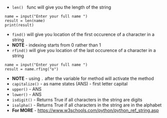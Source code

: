 - `len() ` func will give you the length of the string
```
name = input("Enter your full name ")
result = len(name)
print(result)
```
- `find()` will give you location of the first occurence of a character in a string
- **NOTE** - indexing starts from 0 rather than 1
- `rfind()` will give you location of the last occurence of a character in a string
```
name = input("Enter your full name ")
result = name.rfing("o")
```
- **NOTE** - using `.` after the variable for method will activate the method
- `capitalize()` - as name states (ANS) - first letter capital
- `upper()` - ANS
- `lower()` - ANS
- `isdigit()` -	Returns True if all characters in the string are digits
- `isalpha()` -	Returns True if all characters in the string are in the alphabet
- **For MORE** - https://www.w3schools.com/python/python_ref_string.asp
